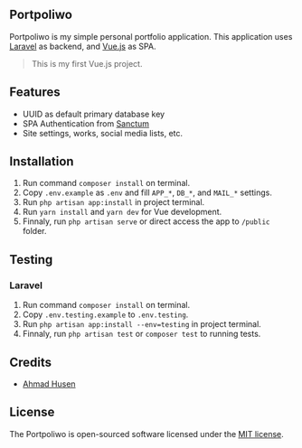 ## Portpoliwo

Portpoliwo is my simple personal portfolio application. This application uses [Laravel](https://github.com/laravel/laravel "Laravel") as backend, and [Vue.js](https://github.com/vuejs/vue "Vue.js") as SPA.

> This is my first Vue.js project.

## Features

- UUID as default primary database key
- SPA Authentication from [Sanctum](https://laravel.com/docs/7.x/sanctum#spa-authentication "Sanctum")
- Site settings, works, social media lists, etc.

## Installation
1. Run command `composer install` on terminal.
2. Copy `.env.example` as `.env` and fill `APP_*`, `DB_*`, and `MAIL_*` settings.
3. Run `php artisan app:install` in project terminal. 
4. Run `yarn install` and `yarn dev` for Vue development.
5. Finnaly, run `php artisan serve` or direct access the app to `/public` folder.

## Testing
### Laravel
1. Run command `composer install` on terminal.
2. Copy `.env.testing.example` to `.env.testing`.
3. Run `php artisan app:install --env=testing` in project terminal.
4. Finnaly, run `php artisan test` or `composer test` to running tests.

## Credits

- [Ahmad Husen](https://github.com/husenisme)

## License

The Portpoliwo is open-sourced software licensed under the [MIT license](https://opensource.org/licenses/MIT).
